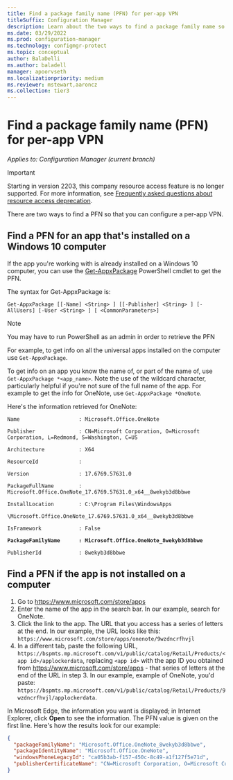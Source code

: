 ```yaml
---
title: Find a package family name (PFN) for per-app VPN
titleSuffix: Configuration Manager
description: Learn about the two ways to find a package family name so that you can configure a per-app VPN.
ms.date: 03/29/2022
ms.prod: configuration-manager
ms.technology: configmgr-protect
ms.topic: conceptual
author: BalaDelli
ms.author: baladell
manager: apoorvseth
ms.localizationpriority: medium
ms.reviewer: mstewart,aaroncz 
ms.collection: tier3
---
```

# Find a package family name (PFN) for per-app VPN

*Applies to: Configuration Manager (current branch)*

> [!IMPORTANT]
> Starting in version 2203, this company resource access feature is no longer supported.<!-- 9315387 --> For more information, see [Frequently asked questions about resource access deprecation](../plan-design/resource-access-deprecation-faq.yml).

There are two ways to find a PFN so that you can configure a per-app VPN.

## Find a PFN for an app that's installed on a Windows 10 computer

If the app you're working with is already installed on a Windows 10 computer, you can use the [Get-AppxPackage](/powershell/module/appx/get-appxpackage) PowerShell cmdlet to get the PFN.

The syntax for Get-AppxPackage is:

``` Syntax
Get-AppxPackage [[-Name] <String> ] [[-Publisher] <String> ] [-AllUsers] [-User <String> ] [ <CommonParameters>]
```

> [!NOTE]
> You may have to run PowerShell as an admin in order to retrieve the PFN

For example, to get info on all the universal apps installed on the computer use `Get-AppxPackage`.

To get info on an app you know the name of, or part of the name of, use `Get-AppxPackage *<app_name>`. Note the use of the wildcard character, particularly helpful if you're not sure of the full name of the app. For example to get the info for OneNote, use `Get-AppxPackage *OneNote`.


Here's the information retrieved for OneNote:

`Name                   : Microsoft.Office.OneNote`

`Publisher              : CN=Microsoft Corporation, O=Microsoft Corporation, L=Redmond, S=Washington, C=US`

`Architecture           : X64`

`ResourceId             :`

`Version                : 17.6769.57631.0`

`PackageFullName        : Microsoft.Office.OneNote_17.6769.57631.0_x64__8wekyb3d8bbwe`

`InstallLocation        : C:\Program Files\WindowsApps`

`\Microsoft.Office.OneNote_17.6769.57631.0_x64__8wekyb3d8bbwe`

`IsFramework            : False`

**`PackageFamilyName      : Microsoft.Office.OneNote_8wekyb3d8bbwe`**

`PublisherId            : 8wekyb3d8bbwe`



## Find a PFN if the app is not installed on a computer

1. Go to https://www.microsoft.com/store/apps
2. Enter the name of the app in the search bar. In our example, search for OneNote.
3. Click the link to the app. The URL that you access has a series of letters at the end. In our example, the URL looks like this:
`https://www.microsoft.com/store/apps/onenote/9wzdncrfhvjl`
4. In a different tab, paste the following URL, `https://bspmts.mp.microsoft.com/v1/public/catalog/Retail/Products/<app id>/applockerdata`,  replacing `<app id>` with the app ID you obtained from https://www.microsoft.com/store/apps - that series of letters at the end of the URL in step 3. In our example, example of OneNote, you'd paste: `https://bspmts.mp.microsoft.com/v1/public/catalog/Retail/Products/9wzdncrfhvjl/applockerdata`.

In Microsoft Edge, the information you want is displayed; in Internet Explorer, click **Open** to see the information. The PFN value is given on the first line. Here's how the results look for our example:

``` JSON
{
  "packageFamilyName": "Microsoft.Office.OneNote_8wekyb3d8bbwe",
  "packageIdentityName": "Microsoft.Office.OneNote",
  "windowsPhoneLegacyId": "ca05b3ab-f157-450c-8c49-a1f127f5e71d",
  "publisherCertificateName": "CN=Microsoft Corporation, O=Microsoft Corporation, L=Redmond, S=Washington, C=US"
}
```